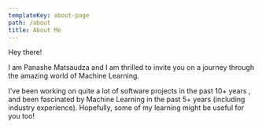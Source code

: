 ```yaml
---
templateKey: about-page
path: /about
title: About Me
---
```

<!--StartFragment-->

Hey there!



I am Panashe  Matsaudza and I am thrilled to invite you on a journey through the amazing world of Machine Learning.



I’ve been working on quite a lot of software projects in the past 10+ years , and been fascinated by Machine Learning in the past 5+ years (including industry experience). Hopefully, some of my learning might be useful for you too!

<!--EndFragment-->
